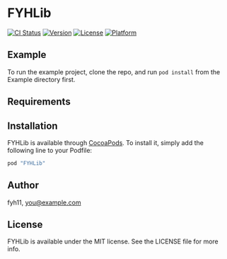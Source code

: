 # FYHLib

[![CI Status](http://img.shields.io/travis/fyh11/FYHLib.svg?style=flat)](https://travis-ci.org/fyh11/FYHLib)
[![Version](https://img.shields.io/cocoapods/v/FYHLib.svg?style=flat)](http://cocoapods.org/pods/FYHLib)
[![License](https://img.shields.io/cocoapods/l/FYHLib.svg?style=flat)](http://cocoapods.org/pods/FYHLib)
[![Platform](https://img.shields.io/cocoapods/p/FYHLib.svg?style=flat)](http://cocoapods.org/pods/FYHLib)

## Example

To run the example project, clone the repo, and run `pod install` from the Example directory first.

## Requirements

## Installation

FYHLib is available through [CocoaPods](http://cocoapods.org). To install
it, simply add the following line to your Podfile:

```ruby
pod "FYHLib"
```

## Author

fyh11, you@example.com

## License

FYHLib is available under the MIT license. See the LICENSE file for more info.
